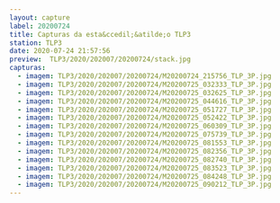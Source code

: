 ```yaml
---
layout: capture
label: 20200724
title: Capturas da esta&ccedil;&atilde;o TLP3
station: TLP3
date: 2020-07-24 21:57:56
preview:  TLP3/2020/202007/20200724/stack.jpg
capturas:
  - imagem: TLP3/2020/202007/20200724/M20200724_215756_TLP_3P.jpg
  - imagem: TLP3/2020/202007/20200724/M20200725_032333_TLP_3P.jpg
  - imagem: TLP3/2020/202007/20200724/M20200725_032625_TLP_3P.jpg
  - imagem: TLP3/2020/202007/20200724/M20200725_044616_TLP_3P.jpg
  - imagem: TLP3/2020/202007/20200724/M20200725_051727_TLP_3P.jpg
  - imagem: TLP3/2020/202007/20200724/M20200725_052422_TLP_3P.jpg
  - imagem: TLP3/2020/202007/20200724/M20200725_060309_TLP_3P.jpg
  - imagem: TLP3/2020/202007/20200724/M20200725_075739_TLP_3P.jpg
  - imagem: TLP3/2020/202007/20200724/M20200725_081553_TLP_3P.jpg
  - imagem: TLP3/2020/202007/20200724/M20200725_082356_TLP_3P.jpg
  - imagem: TLP3/2020/202007/20200724/M20200725_082740_TLP_3P.jpg
  - imagem: TLP3/2020/202007/20200724/M20200725_083523_TLP_3P.jpg
  - imagem: TLP3/2020/202007/20200724/M20200725_084248_TLP_3P.jpg
  - imagem: TLP3/2020/202007/20200724/M20200725_090212_TLP_3P.jpg
---
```

